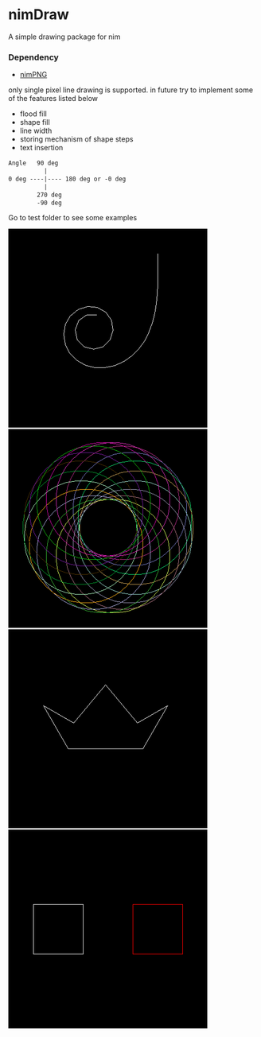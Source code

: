 # nimDraw
A simple drawing package for nim
### Dependency
- <a href="https://github.com/jangko/nimPNG">nimPNG</a>

only single pixel line drawing is supported. in future try to implement some of the features listed below
- flood fill
- shape fill
- line width
- storing mechanism of shape steps
- text insertion
```
Angle   90 deg
          |
0 deg ----|---- 180 deg or -0 deg
          |
        270 deg
        -90 deg
```
Go to test folder to see some examples

![Spiral](https://raw.githubusercontent.com/sk-Prime/nimDraw/master/nimDraw/tests/spiral.png) ![flower](https://raw.githubusercontent.com/sk-Prime/nimDraw/master/nimDraw/tests/flower.png)
![Crown](https://raw.githubusercontent.com/sk-Prime/nimDraw/master/nimDraw/tests/crown.png) ![Rect](https://raw.githubusercontent.com/sk-Prime/nimDraw/master/nimDraw/tests/rect.png)
